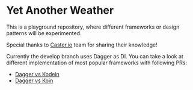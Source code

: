 # Yet Another Weather
This is a playground repository, where different frameworks or design patterns will be experimented.

Special thanks to [Caster.io](http://caster.io) team for sharing their knowledge!

Currently the develop branch uses Dagger as DI. You can take a look at different implementation of most popular frameworks with following PRs:
- [Dagger vs Kodein](https://github.com/iskae/YetAnotherWeather/pull/14/files)
- [Dagger vs Koin](https://github.com/iskae/YetAnotherWeather/pull/13/files)
